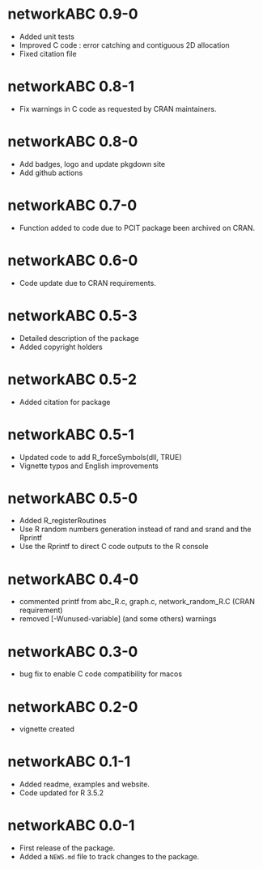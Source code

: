 # networkABC 0.9-0

* Added unit tests
* Improved C code : error catching and contiguous 2D allocation
* Fixed citation file

# networkABC 0.8-1

* Fix warnings in C code as requested by CRAN maintainers.

# networkABC 0.8-0

* Add badges, logo and update pkgdown site
* Add github actions

# networkABC 0.7-0

* Function added to code due to PCIT package been archived on CRAN.

# networkABC 0.6-0

* Code update due to CRAN requirements.

# networkABC 0.5-3

* Detailed description of the package
* Added copyright holders

# networkABC 0.5-2

* Added citation for package

# networkABC 0.5-1

* Updated code to add R_forceSymbols(dll, TRUE)
* Vignette typos and English improvements

# networkABC 0.5-0

* Added R_registerRoutines
* Use R random numbers generation instead of rand and srand and the Rprintf
* Use the Rprintf to direct C code outputs to the R console

# networkABC 0.4-0

* commented printf from abc_R.c, graph.c, network_random_R.C (CRAN requirement)
* removed [-Wunused-variable] (and some others) warnings

# networkABC 0.3-0

* bug fix to enable C code compatibility for macos

# networkABC 0.2-0

* vignette created

# networkABC 0.1-1

* Added readme, examples and website.
* Code updated for R 3.5.2

# networkABC 0.0-1

* First release of the package.
* Added a `NEWS.md` file to track changes to the package.
